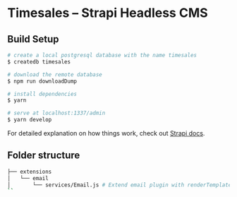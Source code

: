 # Timesales – Strapi Headless CMS

## Build Setup

```bash
# create a local postgresql database with the name timesales
$ createdb timesales

# download the remote database
$ npm run downloadDump

# install dependencies
$ yarn

# serve at localhost:1337/admin
$ yarn develop
```

For detailed explanation on how things work, check out [Strapi docs](https://strapi.io/documentation).

## Folder structure

```bash
├── extensions
│   └── email
│       └── services/Email.js # Extend email plugin with renderTemplate function
``
```
